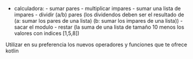 - calculadora:
       - sumar pares
       - multiplicar impares
       - sumar una lista de impares
       - dividir (a/b) pares (los dividendos deben ser el resultado de (a: sumar los pares de una lista) (b: sumar los impares de una lista))
       - sacar el modulo
       - restar (la suma de una lista de tamaño 10 menos los valores con indices [1,5,8])


Utilizar en su preferencia los nuevos operadores y funciones que te ofrece kotlin
